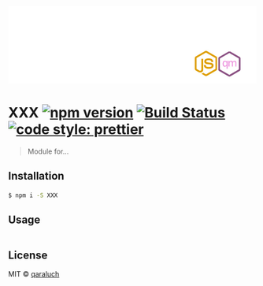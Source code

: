![logo-qm](./pic/logo-qm.jpg)

# XXX [![npm version](https://badge.fury.io/js/XXX.svg)](https://badge.fury.io/js/XXX) [![Build Status](https://travis-ci.org/qaraluch/XXX.svg?branch=master)](https://travis-ci.org/qaraluch/XXX) [![code style: prettier](https://img.shields.io/badge/code_style-prettier-ff69b4.svg)](https://github.com/prettier/prettier)

> Module for... 


## Installation
```sh
$ npm i -S XXX
```


## Usage
```sh
```


## License
MIT © [qaraluch](https://github.com/qaraluch)

